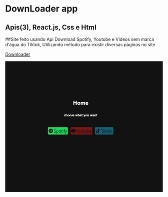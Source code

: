 # DownLoader app
## Apis(3), React.js, Css e Html
##Site feito usando Api Download Spotify, Youtube e Vídeos sem marca d'água do Tiktok, Utilizando método para existir diversas páginas no site

[Downloader](https://downloader-app-sable.vercel.app/)

![Image-app](https://github.com/RafaelParoni/Downloader-app/blob/main/Downloader-app.png)
